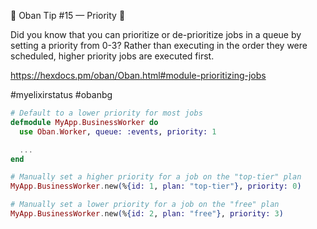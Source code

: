 💎 Oban Tip #15 — Priority 💎

Did you know that you can prioritize or de-prioritize jobs in a queue by setting
a priority from 0-3? Rather than executing in the order they were scheduled,
higher priority jobs are executed first.

https://hexdocs.pm/oban/Oban.html#module-prioritizing-jobs

#myelixirstatus #obanbg

```elixir
# Default to a lower priority for most jobs
defmodule MyApp.BusinessWorker do
  use Oban.Worker, queue: :events, priority: 1

  ...
end

# Manually set a higher priority for a job on the "top-tier" plan
MyApp.BusinessWorker.new(%{id: 1, plan: "top-tier"}, priority: 0)

# Manually set a lower priority for a job on the "free" plan
MyApp.BusinessWorker.new(%{id: 2, plan: "free"}, priority: 3)
```
